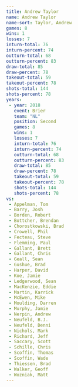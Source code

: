 ```yaml
---
title: Andrew Taylor
name: Andrew Taylor
name-sort: Taylor, Andrew
games: 8
wins: 1
losses: 7
inturn-total: 76
inturn-percent: 74
outturn-total: 68
outturn-percent: 83
draw-total: 85
draw-percent: 78
takeout-total: 59
takeout-percent: 78
shots-total: 144
shots-percent: 78
years:
 - year: 2018
   event: Brier
   team: "NL"
   position: Second
   games: 8
   wins: 1
   losses: 7
   inturn-total: 76
   inturn-percent: 74
   outturn-total: 68
   outturn-percent: 83
   draw-total: 85
   draw-percent: 78
   takeout-total: 59
   takeout-percent: 78
   shots-total: 144
   shots-percent: 78
vs:
 - Appelman, Tom
 - Barry, Josh
 - Borden, Robert
 - Bottcher, Brendan
 - Chorostkowski, Brad
 - Crowell, Phil
 - Fecteau, Steve
 - Flemming, Paul
 - Gallant, Brett
 - Gallant, Chris
 - Geall, Sean
 - Gushue, Brad
 - Harper, David
 - Koe, Jamie
 - Ledgerwood, Sean
 - MacKenzie, Eddie
 - Martin, Karrick
 - McEwen, Mike
 - Moulding, Darren
 - Murphy, Jamie
 - Nerpin, Andrew
 - Neufeld, B.J.
 - Neufeld, Denni
 - Nichols, Mark
 - Richard, Jeff
 - Saccary, Scott
 - Schille, Chris
 - Scoffin, Thomas
 - Scoffin, Wade
 - Thiessen, Brad
 - Walker, Geoff
 - Wozniak, Matt
---
```

